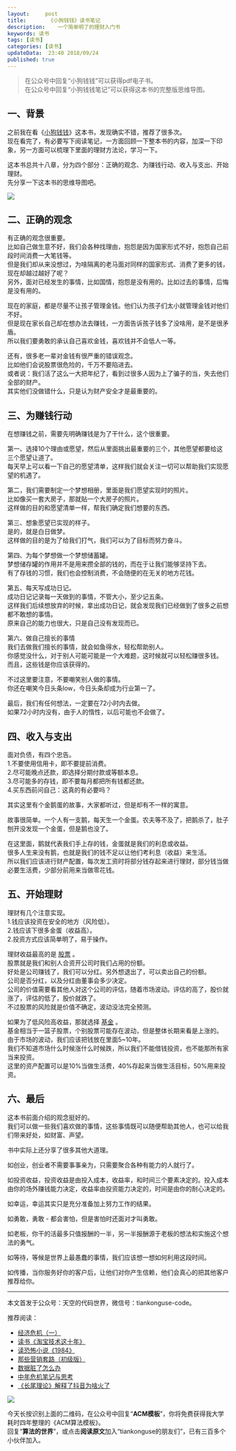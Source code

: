 ```yaml
---   
layout:     post  
title:       《小狗钱钱》读书笔记   
description:    一个简单明了的理财入门书 
keywords: 读书 
tags: [读书]  
categories: [读书]  
updateData:  23:40 2018/09/24  
published: true   
---  
```


> 在公众号中回复“小狗钱钱”可以获得pdf电子书。  
>在公众号中回复“小狗钱钱笔记”可以获得这本书的完整版思维导图。    

## 一、背景

之前我在看《[小狗钱钱](https://mp.weixin.qq.com/s/t77MplVYm_ZnV8LYZ6SQuw)》这本书，发现确实不错，推荐了很多次。  
现在看完了，有必要写下阅读笔记，一方面回顾一下整本书的内容，加深一下印象，另一方面可以梳理下里面的理财方法论，学习一下。  


这本书总共十八章，分为四个部分：正确的观念、为赚钱行动、收入与支出、开始理财。  
先分享一下这本书的思维导图吧。  


![](http://res2018.tiankonguse.com/images/2018/09/dou-money-all-bran-02.png)  


## 二、正确的观念

有正确的观念很重要。  
比如自己做生意不好，我们会各种找理由，抱怨是因为国家形式不好，抱怨自己前段时间消费一大笔钱等。  
但是我们却从来没想过，为啥隔离的老马面对同样的国家形式、消费了更多的钱，现在却越过越好了呢？  
另外，面对已经发生的事情，比如国情，抱怨是没有用的。比如过去的事情，后悔是没有用的。  


现在的家庭，都是尽量不让孩子管理金钱。他们认为孩子们太小就管理金钱对他们不好。  
但是现在家长自己却在想办法去赚钱，一方面告诉孩子钱多了没啥用，是不是很矛盾。  
所以我们要勇敢的承认自己喜欢金钱，喜欢钱并不会低人一等。  


还有，很多老一辈对金钱有很严重的错误观念。  
比如他们会说股票很危险的，千万不要陷进去。  
或者说：我们活了这么一大把年纪了，看到过很多人因为上了骗子的当，失去他们全部的财产。   
其实他们没做错什么，只是认为财产安全才是最重要的。  


## 三、为赚钱行动

在想赚钱之前，需要先明确赚钱是为了干什么，这个很重要。  


第一、选择10个理由或愿望，然后从里面挑出最重要的三个，其他愿望都要给这三个愿望让道了。  
每天早上可以看一下自己的愿望清单，这样我们就会关注一切可以帮助我们实现愿望的机遇了。  


第二，我们需要制定一个梦想相册，里面是我们愿望实现时的照片。  
比如像买一套大房子，那就贴一个大房子的照片。  
这样做的目的和愿望清单一样，帮我们确定我们想要的东西。  


第三、想象愿望已实现的样子。  
是的，就是白日做梦。  
这样做的目的是为了给我们打气，我们可以为了目标而努力奋斗。  


第四、为每个梦想做一个梦想储蓄罐。  
梦想储存罐的作用并不是用来攒全部的钱的，而在于让我们能够坚持下去。  
有了存钱的习惯，我们也会控制消费，不会随便的在无关的地方花钱。  


第五、每天写成功日记。  
成功日记记录每一天做到的事情，不管大小，至少记五条。  
这样我们后续想放弃的时候，拿出成功日记，就会发现我们已经做到了很多之前想都不敢想的事情。  
原来自己的能力也很大，只是自己没有发现而已。  


第六、做自己擅长的事情  
我们去做我们擅长的事情，就会如鱼得水，轻松帮助别人。  
你感觉没什么，对于别人可能可能是一个大难题，这时候就可以轻松赚很多钱。  
而且，这些钱是你应该获得的。  


不过这里要注意，不要嘲笑别人做的事情。  
你还在嘲笑今日头条low，今日头条却成为行业第一了。  


最后，我们有任何想法，一定要在72小时内去做。  
如果72小时内没有，由于人的惰性，以后可能也不会做了。  


## 四、收入与支出

面对负债，有四个忠告。  
1.不要使用信用卡，即不要提前消费。  
2.尽可能晚点还款，即选择分期付款或等额本息。  
3.尽可能多的存钱，即不要每月都把所有钱都还款。  
4.买东西前问自己：这真的有必要吗？  


其实这里有个金鹅蛋的故事，大家都听过，但是却有不一样的寓意。  

故事很简单。一个人有一支鹅，每天生一个金蛋。农夫等不及了，把鹅杀了，肚子刨开没发现一个金蛋，但是鹅也没了。  


在这里面，鹅就代表我们手上存的钱，金蛋就是我们的利息或收益。  
很多人生来没有鹅，也就是我们的钱不足以让他们考利息（收益）来生活。  
所以我们应该进行财产配置，每次发工资时将部分钱存起来进行理财，部分钱当做必要生活费，少部分前用来当做零花钱。  


## 五、开始理财

理财有几个注意实现。  
1.钱应该投资在安全的地方（风险低）。  
2.钱应该下很多金蛋（收益高）。  
2.投资方式应该简单明了，易于操作。  


理财收益最高的是 [股票](https://mp.weixin.qq.com/s/CLE5wOSFrM1n_sbHqp325A) 。  
股票就是我们和别人合资开公司时我们占用的份额。  
好处是公司赚钱了，我们可以分红。另外想退出了，可以卖出自己的份额。  
公司是否分红，以及分红由董事会多少决定。  
公司的价值需要看其他人对这个公司的评估，随着市场波动。评估的高了，股价就涨了，评估的低了，股价就跌了。  
不过股票的风险就是价值不确定，波动没法完全预测。  


如果为了低风险高收益，那就选择 [基金](https://mp.weixin.qq.com/s/CLE5wOSFrM1n_sbHqp325A) 。  
基金相当于一篮子股票，个别股票可能存在波动，但是整体长期来看是上涨的。  
由于市场的波动，我们应该把钱放在里面5~10年。  
我们不知道市场什么时候涨什么时候跌，所以我们不能借钱投资，也不能那所有家当来投资。  
这里的资产配置可以是10%当做生活费，40%存起来当做生活目标，50%用来投资。  


## 六、最后  

这本书前面介绍的观念挺好的。  
我们可以做一些我们喜欢做的事情，这些事情既可以随便帮助其他人，也可以给我们带来好处，如财富、声望。  


书中实际上还分享了很多其他大道理。  


如创业，创业者不需要事事亲为，只需要聚合各种有能力的人就行了。  


如投资收益，投资收益是由投入成本，收益率，和时间三个要素决定的。投入成本由你的场外赚钱能力决定，收益率由投资能力决定的，时间是由你的耐心决定的。    


如幸运，幸运其实只是充分准备加上努力工作的结果。  


如勇敢，勇敢 - 都会害怕，但是害怕时还面对才叫勇敢。  


如老板，你干的活最多只值报酬的一半，另一半报酬源于老板的想法和实施这个想法的勇气。  


如等待，等候是世界上最愚蠢的事情，我们应该想一想如何利用这段时间。  


如传播，当你服务好你的客户后，让他们对你产生信赖，他们会真心的把其他客户推荐给你。  




---


本文首发于公众号：天空的代码世界，微信号：tiankonguse-code。  


推荐阅读：  


* [经济危机（一）](https://mp.weixin.qq.com/s/hxO7oR8cLljSClYS-yE6pw)   
* [读书《淘宝技术这十年》](https://mp.weixin.qq.com/s/IeOQGh22U_1TPrf6sYYTkQ)  
* [读恐怖小说《1984》](https://mp.weixin.qq.com/s/q7HL5o_R5cqJc0b9Ll7EMw)    
* [那些营销套路（初级版）](https://mp.weixin.qq.com/s/xdvqZo9ll6kaL66Cdx)   
* [数据脏了怎么办](https://mp.weixin.qq.com/s/Blw4yxmIsE51dzzbNcfFbg)    
* [中年危机笔记与思考](https://mp.weixin.qq.com/s/dFzDtZS0JN6hhpc1DF-e_g)     
* [《长尾理论》解释了抖音为啥火了](https://mp.weixin.qq.com/s/sFWtMYj_WOKdgjolo7T56A)  



![](http://res2018.tiankonguse.com/images/tiankonguse-support.png)   


今天长按识别上面的二维码，在公众号中回复“**ACM模板**”，你将免费获得我大学耗时四年整理的《ACM算法模板》。  
回复“**算法的世界**”，或点击**阅读原文**加入“tiankonguse的朋友们”，已有三百多个小伙伴加入。  




